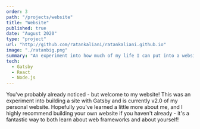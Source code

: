 ```yaml
---
order: 3
path: "/projects/website"
title: "Website"
published: true
date: "August 2020"
type: "project"
url: "http://github.com/ratankaliani/ratankaliani.github.io"
image: "./ratanbig.png"
summary: "An experiment into how much of my life I can put into a website"
tech:
  - Gatsby
  - React
  - Node.js
---
```


You've probably already noticed - but welcome to my website! This was an experiment into building a site with Gatsby and is currently v2.0 of my personal website. Hopefully you've learned a little more about me, and I highly recommend building your own website if you haven't already - it's a fantastic way to both learn about web frameworks and about yourself!
